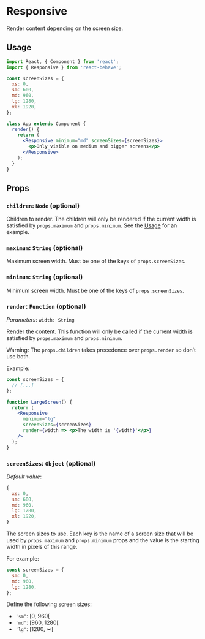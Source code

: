 <!--
  THIS FILE WAS GENERATED!
  Don't make any changes in it, update src/components/Responsive/Responsive.js instead.
  If you still need to make changes in this file, remove this header so it won't be overridden.
-->

# Responsive

Render content depending on the screen size.

## Usage

```jsx
import React, { Component } from 'react';
import { Responsive } from 'react-behave';

const screenSizes = {
  xs: 0,
  sm: 600,
  md: 960,
  lg: 1280,
  xl: 1920,
};

class App extends Component {
  render() {
    return (
      <Responsive minimum="md" screenSizes={screenSizes}>
        <p>Only visible on medium and bigger screens</p>
      </Responsive>
    );
  }
}
```

## Props

### `children`: `Node` (optional)

Children to render.
The children will only be rendered if the current width is satisfied by `props.maximum` and `props.minimum`.
See the [Usage](#usage) for an example.

### `maximum`: `String` (optional)

Maximum screen width.
Must be one of the keys of `props.screenSizes`.

### `minimum`: `String` (optional)

Minimum screen width.
Must be one of the keys of `props.screenSizes`.

### `render`: `Function` (optional)

_Parameters_: `width: String`

Render the content.
This function will only be called if the current width is satisfied by `props.maximum` and `props.minimum`.

Warning: The `props.children` takes precedence over `props.render` so don’t use both.

Example:

```jsx
const screenSizes = {
  // [...]
};

function LargeScreen() {
  return (
    <Responsive
      minimum="lg"
      screenSizes={screenSizes}
      render={width => <p>The width is '{width}'</p>}
    />
  );
}
```

### `screenSizes`: `Object` (optional)

_Default value_:

```jsx
{
  xs: 0,
  sm: 600,
  md: 960,
  lg: 1280,
  xl: 1920,
}
```

The screen sizes to use.
Each key is the name of a screen size that will be used by `props.maximum` and `props.minimum` props and the value is the starting width in pixels of this range.

For example:

```js
const screenSizes = {
  sm: 0,
  md: 960,
  lg: 1280,
};
```

Define the following screen sizes:

- `'sm'`: [0, 960[
- `'md'`: [960, 1280[
- `'lg'`: [1280, ∞[
